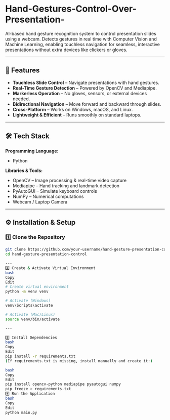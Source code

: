 # Hand-Gestures-Control-Over-Presentation-
AI-based hand gesture recognition system to control presentation slides using a webcam. Detects gestures in real time with Computer Vision and Machine Learning, enabling touchless navigation for seamless, interactive presentations without extra devices like clickers or gloves.

---

## 🚀 Features
- **Touchless Slide Control** – Navigate presentations with hand gestures.
- **Real-Time Gesture Detection** – Powered by OpenCV and Mediapipe.
- **Markerless Operation** – No gloves, sensors, or external devices needed.
- **Bidirectional Navigation** – Move forward and backward through slides.
- **Cross-Platform** – Works on Windows, macOS, and Linux.
- **Lightweight & Efficient** – Runs smoothly on standard laptops.

---

## 🛠 Tech Stack

**Programming Language:**  
- Python

**Libraries & Tools:**  
- OpenCV – Image processing & real-time video capture  
- Mediapipe – Hand tracking and landmark detection  
- PyAutoGUI – Simulate keyboard controls  
- NumPy – Numerical computations  
- Webcam / Laptop Camera  

---

## ⚙️ Installation & Setup

### 1️⃣ Clone the Repository
```bash
git clone https://github.com/your-username/hand-gesture-presentation-control.git
cd hand-gesture-presentation-control

---
2️⃣ Create & Activate Virtual Environment
bash
Copy
Edit
# Create virtual environment
python -m venv venv

# Activate (Windows)
venv\Scripts\activate

# Activate (Mac/Linux)
source venv/bin/activate

---

3️⃣ Install Dependencies
bash
Copy
Edit
pip install -r requirements.txt
(If requirements.txt is missing, install manually and create it:)

bash
Copy
Edit
pip install opencv-python mediapipe pyautogui numpy
pip freeze > requirements.txt
4️⃣ Run the Application
bash
Copy
Edit
python main.py
